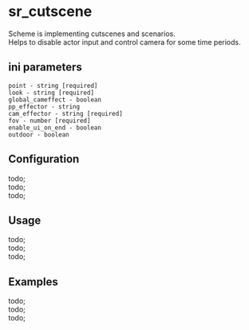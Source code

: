# sr_cutscene

Scheme is implementing cutscenes and scenarios. <br/>
Helps to disable actor input and control camera for some time periods.

## ini parameters

```
point - string [required]
look - string [required]
global_cameffect - boolean
pp_effector - string
cam_effector - string [required]
fov - number [required]
enable_ui_on_end - boolean
outdoor - boolean
```

## Configuration

todo; <br/>
todo; <br/>
todo; <br/>

## Usage

todo; <br/>
todo; <br/>
todo; <br/>

## Examples

todo; <br/>
todo; <br/>
todo; <br/>
